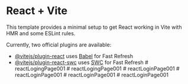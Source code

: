 # React + Vite

This template provides a minimal setup to get React working in Vite with HMR and some ESLint rules.

Currently, two official plugins are available:

- [@vitejs/plugin-react](https://github.com/vitejs/vite-plugin-react/blob/main/packages/plugin-react/README.md) uses [Babel](https://babeljs.io/) for Fast Refresh
- [@vitejs/plugin-react-swc](https://github.com/vitejs/vite-plugin-react-swc) uses [SWC](https://swc.rs/) for Fast Refresh
#   r e a c t L o g i n g P a g e 0 0 1  
 #   r e a c t L o g i n g P a g e 0 0 1  
 #   r e a c t L o g i n P a g e 0 0 1  
 #   r e a c t L o g i n P a g e 0 0 1  
 #   r e a c t L o g i n P a g e 0 0 1  
 #   r e a c t L o g i n P a g e 0 0 1  
 